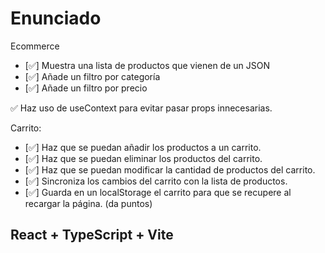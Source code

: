 # Enunciado

Ecommerce

- [✅] Muestra una lista de productos que vienen de un JSON
- [✅] Añade un filtro por categoría
- [✅] Añade un filtro por precio

✅ Haz uso de useContext para evitar pasar props innecesarias.

Carrito:

- [✅] Haz que se puedan añadir los productos a un carrito.
- [✅] Haz que se puedan eliminar los productos del carrito.
- [✅] Haz que se puedan modificar la cantidad de productos del carrito.
- [✅] Sincroniza los cambios del carrito con la lista de productos.
- [✅] Guarda en un localStorage el carrito para que se recupere al recargar la página. (da puntos)

## React + TypeScript + Vite
